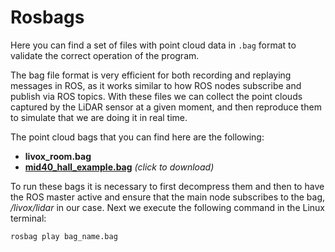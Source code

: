 # Rosbags

Here you can find a set of files with point cloud data in `.bag` format to validate the correct operation of the program.

The bag file format is very efficient for both recording and replaying messages in ROS, as it works similar to how ROS nodes subscribe and publish via ROS topics. With these files we can collect the point clouds captured by the LiDAR sensor at a given moment, and then reproduce them to simulate that we are doing it in real time.

The point cloud bags that you can find here are the following:
- **livox_room.bag**
- [**mid40_hall_example.bag**](https://terra-1-g.djicdn.com/65c028cd298f4669a7f0e40e50ba1131/Showcase/mid40_hall_example.bag) _(click to download)_

To run these bags it is necessary to first decompress them and then to have the ROS master active and ensure that the main node subscribes to the bag, _/livox/lidar_ in our case. Next we execute the following command in the Linux terminal: 

    rosbag play bag_name.bag
